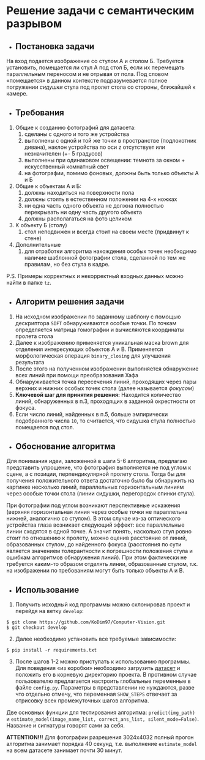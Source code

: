 # Решение задачи с семантическим разрывом
- ## Постановка задачи
На вход подается изображение со стулом А и столом Б.
Требуется установить, помещается ли стул А под стол Б, если их перемещать параллельным переносом и не отрывая от пола. Под словом «помещается» в данном контексте подразумевается полное погружении _сидушки_ стула под пролет стола со стороны, ближайшей к камере.
- ## Требования
1. Общие к созданию фотографий для датасета:
    1. сделаны с одного и того же устройства
    2. выполнены с одной и той же точки в пространстве (подлокотник дивана), наклон устройства по оси z отсутствует или незначителен (+- 5
градусов)
    3. выполнены при одинаковом освещении: темнота за окном + искусственный комнатный свет
    4. на фотографии, помимо фоновых, должны быть только объекты А и Б
2. Общие к объектам А и Б:
    1. должны находиться на поверхности пола
    2. должны стоять в естественном положении на 4-х ножках
    3. ни одна часть одного объекта не должна полностью перекрывать ни одну часть другого объекта
    4. должны располагаться на фото целиком
3. К объекту Б (столу)
    1. стол неподвижен и всегда стоит на своем месте (придвинут к стене)
4. Дополнительные
    1. для отработки алгоритма нахождения особых точек необходимо наличие шаблонной фотографии стола, сделанной по тем же правилам, но без стула в кадре.


P.S. Примеры корректных и некорректный входных данных можно найти в папке  `tz`.
- ## Алгоритм решения задачи
1. На исходном изображении по заданному шаблону с помощью дескриптора `SIFT` обнаруживаются особые точки. По точкам определяется матрица гомографии и вычисляются координаты пролета стола
2. Далее к изображению применяется уникальная маска  brown  для отделения интересующих объектов A и B. Применяется морфологическая операция  `binary_closing`  для улучшения результата
3. После этого на полученном изображении выполняется обнаружение всех линий при помощи преобразования Хафа
4. Обнаруживается точка пересечения линий, проходящих через пары верхних и нижних особых точек стола (далее называется _фокусом_)
5. **Ключевой шаг для принятия решения:** Находится количество линий, обнаруженных в п.3, проходящих в заданной окрестности от фокуса.
6. Если число линий, найденных в п.5, больше эмпирически подобранного числа `10`, то считается, что сидушка стула полностью помещается под стол.

- ## Обоснование алгоритма
Для понимания идеи, заложенной в шаги 5-6 алгоритма, предлагаю представить упрощение, что фотография выполняется не под углом к сцене, а с позиции, перпендикулярной пролету стола. Тогда бы для получения положительного ответа достаточно было бы обнаружить на картинке несколько линий, параллельных горизонтальным линиям через особые точки стола (линии сидушки, перегородок спинки стула).

При фотографии под углом возникают перспективные искажения (верхняя горизонтальная линия через особые точки не параллельна нижней, аналогично со стулом). В этом случае из-за оптического устройства глаза возникает следующий эффект: все параллельные линии сходятся в одной точке. А значит понять, насколько стул ровно стоит по отношению к пролету, можно оценив расстояние от линий, образованных стулом, до найденного фокуса (расстояния по сути является значением толерантности к погрешности положения стула и ошибкам алгоритмов обнаружения линий). При этом фактически не требуется каким-то образом отделять линии, образованные стулом, т.к. на изображении по требованиям могут быть только объекты A и B.

- ## Использование
1. Получить исходный код программы можно склонировав проект и перейдя на ветку `develop`:
```
$ git clone https://github.com/KoDim97/Computer-Vision.git
$ git checkout develop
```
2. Далее необходимо установить все требуемые зависимости:
```
$ pip install -r requirements.txt
```
3. После шагов 1-2 можно приступать к использованию программы. Для поведения «из коробки» необходимо загрузить [датасет](https://drive.google.com/drive/folders/1JKaPlvEHKXMJtWJ7OTF-BAKhe6CkSRt0?usp=sharing) и положить его в корневую директорию проекта. В противном случае пользователю предлагается настроить глобальные переменные в файле  `config.py`. Параметры в представлении не нуждаются, разве что отдельно отмечу, что переменная  `SHOW_STEPS`  отвечает за отрисовку всех промежуточных шагов алгоритма.

Две основных функции для тестирования алгоритма:  `predict(img_path)`  и  `estimate_model(image_name_list, correct_ans_list, silent_mode=False)`. Название и сигнатуры говорят сами за себя.

**ATTENTION!!!** Для фотографии разрешения 3024x4032 полный прогон алгоритма занимает порядка 40 секунд, т.е. выполнение  `estimate_model`  на всем датасете занимает почти 30 минут.
